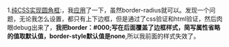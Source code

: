 1.<a href="https://developer.aliyun.com/ask/75170?spm=a2c6h.13159736">纯CSS实现圆角框</a>:，我<a href="https://github.com/akayi07/Practice/tree/master/Practice2019/%E7%99%BE%E5%BA%A6%E5%89%8D%E7%AB%AF%E6%8A%80%E6%9C%AF%E5%AD%A6%E9%99%A2%E7%9A%84%E9%83%A8%E5%88%86%E7%BB%83%E4%B9%A0/2015-task01">应用</a>了一下，虽然border-radius就可以。发现一个问题，无论我怎么设置，都只有上下边框，但是通过了css验证和html验证，然后肉眼debug出来了，<strong>我把border：#000;写在后面覆盖了边框样式，简写属性省略的值取默认值，border-style默认值是none</strong>,所以我前面的样式失效了。
